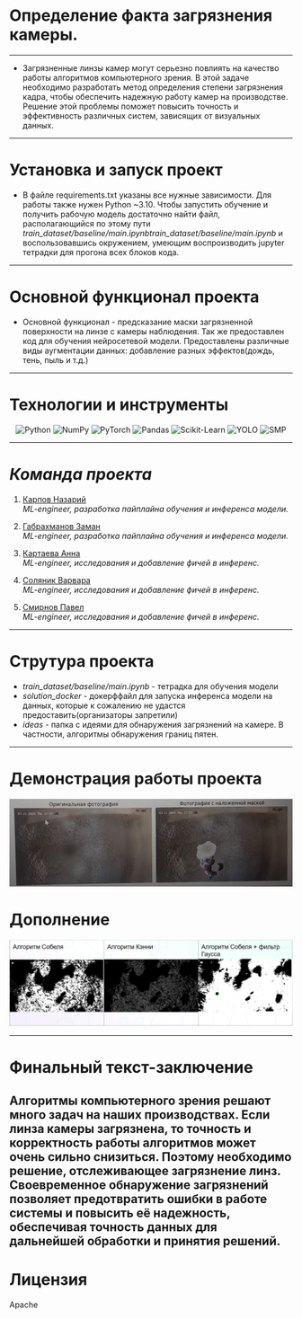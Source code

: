 # Определение факта загрязнения камеры.
---

* Загрязненные линзы камер могут серьезно повлиять на качество работы алгоритмов компьютерного зрения. В этой задаче необходимо разработать метод определения степени загрязнения кадра, чтобы обеспечить надежную работу камер на производстве. Решение этой проблемы поможет повысить точность и эффективность различных систем, зависящих от визуальных данных.
---
# Установка и запуск проект
* В файле requirements.txt указаны все нужные зависимости. Для работы также нужен Python ~3.10. Чтобы запустить обучение и получить рабочую модель достаточно найти файл, располагающийся по этому пути *train_dataset/baseline/main.ipynbtrain_dataset/baseline/main.ipynb* и воспользовавшись окружением, умеющим воспроизводить jupyter тетрадки для прогона всех блоков кода.
---
# Основной функционал проекта
* Основной функционал - предсказание маски загрязненной поверхности на линзе с камеры наблюдения. Так же предоставлен код для обучения нейросетевой модели. Предоставлены различные виды аугментации данных: добавление разных эффектов(дождь, тень, пыль и т.д.)
---
# Технологии и инструменты
<p style="text-align: center;">
  <img src="https://img.shields.io/badge/PYTHON-blue?logo=python&logoColor=white" alt="Python" height="30">
  <img src="https://img.shields.io/badge/NUMPY-teal?logo=numpy&logoColor=white" alt="NumPy" height="30">
  <img src="https://img.shields.io/badge/PYTORCH-red?logo=pytorch&logoColor=white" alt="PyTorch" height="30">
  <img src="https://img.shields.io/badge/PANDAS-purple?logo=pandas&logoColor=white" alt="Pandas" height="30">
  <img src="https://img.shields.io/badge/SCIKIT--LEARN-orange?logo=scikitlearn&logoColor=white" alt="Scikit-Learn" height="30">
  <img src="https://img.shields.io/badge/YOLO-green?logo=opencv&logoColor=white" alt="YOLO" height="30">
  <img src="https://img.shields.io/badge/SMP-gray?logo=pytorch&logoColor=white" alt="SMP" height="30">
</p>

---

# *Команда проекта*

1. [Карпов Назарий](https://github.com/nazar-karpov)  
   *ML-engineer, разработка пайплайна обучения и инференса модели.*

2. [Габрахманов Заман](https://github.com/choseenonee)  
   *ML-engineer, разработка пайплайна обучения и инференса модели.*

3. [Картаева Анна](https://github.com/kartaevana)  
   *ML-engineer, исследования и добавление фичей в инференс.*

4. [Соляник Варвара](https://github.com/var-solyanik)  
   *ML-engineer, исследования и добавление фичей в инференс.*

5. [Смирнов Павел](https://github.com/pshsmrnv)  
   *ML-engineer, исследования и добавление фичей в инференс.*

---

# Струтура проекта 

* *train_dataset/baseline/main.ipynb* - тетрадка для обучения модели
* *solution_docker* - докерффайл для запуска инференса модели на данных, которые к сожалению не удастся предоставить(организаторы запретили)
* *ideas* - папка с идеями для обнаружения загрязнений на камере. В частности, алгоритмы обнаружения границ пятен.
---

# Демонстрация работы проекта  
![Альтернативный текст.](new_photos/Screenshot_46.png)  
# Дополнение  
![Альтернативный текст.](new_photos/Screenshot_47.png)  

---
# Финальный текст-заключение  
Алгоритмы компьютерного зрения решают много задач на наших производствах. Если линза камеры загрязнена, то точность и корректность работы алгоритмов может очень сильно снизиться. Поэтому необходимо решение, отслеживающее загрязнение линз. Своевременное обнаружение загрязнений позволяет предотвратить ошибки в работе системы и повысить её надежность, обеспечивая точность данных для дальнейшей обработки и принятия решений.  
---
# Лицензия
Apache

